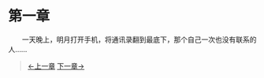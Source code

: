 # 第一章

&#x3000;&#x3000;一天晚上，明月打开手机，将通讯录翻到最底下，那个自己一次也没有联系的人……

> [←上一章](/zh-cn/ex1/chapter4.md)  [下一章→](/zh-cn/ex2/chapter2.md)
